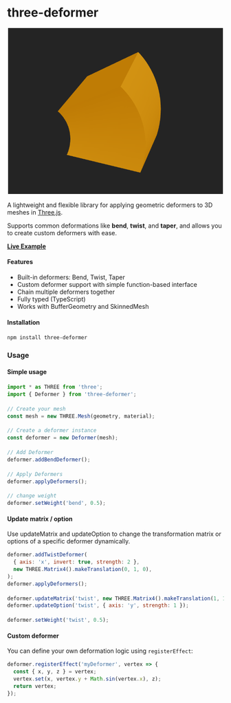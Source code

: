 # three-deformer

<p align="center">
  <img src="../../image/bend_example.png" alt="three-deformer preview" width="500"/>
</p>

A lightweight and flexible library for applying geometric deformers to 3D meshes in [Three.js](https://threejs.org/).

Supports common deformations like **bend**, **twist**, and **taper**, and allows you to create custom deformers with ease.

**[Live Example](https://parkdh9018.github.io/three-deformer/)**

#### Features

- Built-in deformers: Bend, Twist, Taper
- Custom deformer support with simple function-based interface
- Chain multiple deformers together
- Fully typed (TypeScript)
- Works with BufferGeometry and SkinnedMesh

#### Installation

```bash
npm install three-deformer
```

### Usage

#### Simple usage

```javascript
import * as THREE from 'three';
import { Deformer } from 'three-deformer';

// Create your mesh
const mesh = new THREE.Mesh(geometry, material);

// Create a deformer instance
const deformer = new Deformer(mesh);

// Add Deformer
deformer.addBendDeformer();

// Apply Deformers
deformer.applyDeformers();

// change weight
deformer.setWeight('bend', 0.5);
```

#### Update matrix / option

Use updateMatrix and updateOption to change the transformation matrix or options of a specific deformer dynamically.

```javascript
deformer.addTwistDeformer(
  { axis: 'x', invert: true, strength: 2 },
  new THREE.Matrix4().makeTranslation(0, 1, 0),
);
deformer.applyDeformers();

deformer.updateMatrix('twist', new THREE.Matrix4().makeTranslation(1, 1, 1));
deformer.updateOption('twist', { axis: 'y', strength: 1 });

deformer.setWeight('twist', 0.5);
```

#### Custom deformer

You can define your own deformation logic using `registerEffect`:

```javascript
deformer.registerEffect('myDeformer', vertex => {
  const { x, y, z } = vertex;
  vertex.set(x, vertex.y + Math.sin(vertex.x), z);
  return vertex;
});
```
